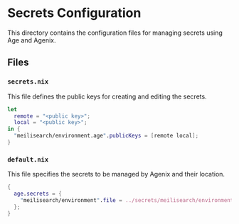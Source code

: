 # Secrets Configuration

This directory contains the configuration files for managing secrets using Age and Agenix.

## Files

### `secrets.nix`

This file defines the public keys for creating and editing the secrets.

```nix
let
  remote = "<public key>";
  local = "<public key>";
in {
  "meilisearch/environment.age".publicKeys = [remote local];
}
```

### `default.nix`

This file specifies the secrets to be managed by Agenix and their location.

```nix
{
  age.secrets = {
    "meilisearch/environment".file = ../secrets/meilisearch/environment.age;
  };
}
```
